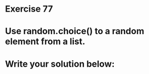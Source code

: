 # Exercise 77
# Use random.choice() to a random element from a list.





# Write your solution below:
